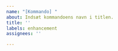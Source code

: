 ```yaml
---
name: "[Kommando] "
about: Indsæt kommandoens navn i titlen.
title: ''
labels: enhancement
assignees: ''

---
```



